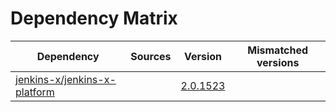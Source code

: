 # Dependency Matrix

Dependency | Sources | Version | Mismatched versions
---------- | ------- | ------- | -------------------
[jenkins-x/jenkins-x-platform](https://github.com/jenkins-x/jenkins-x-platform) |  | [2.0.1523](https://github.com/jenkins-x/jenkins-x-platform/releases/tag/v2.0.1523) | 
